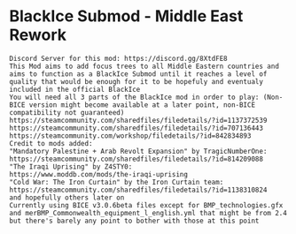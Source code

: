# BlackIce Submod - Middle East Rework
	Discord Server for this mod: https://discord.gg/8XtdFE8
	This Mod aims to add focus trees to all Middle Eastern countries and aims to function as a BlackIce Submod until it reaches a level of quality that would be enough for it to be hopefuly and eventualy included in the official BlackIce
	You will need all 3 parts of the BlackIce mod in order to play: (Non-BICE version might become available at a later point, non-BICE compatibility not guaranteed)
	https://steamcommunity.com/sharedfiles/filedetails/?id=1137372539
	https://steamcommunity.com/sharedfiles/filedetails/?id=707136443
	https://steamcommunity.com/workshop/filedetails/?id=842834893
	Credit to mods added:
	"Mandatory Palestine + Arab Revolt Expansion" by TragicNumberOne:
	https://steamcommunity.com/sharedfiles/filedetails/?id=814209088
	"The Iraqi Uprising" by Z4STY0:
	https://www.moddb.com/mods/the-iraqi-uprising
	"Cold War: The Iron Curtain" by the Iron Curtain team:
	https://steamcommunity.com/sharedfiles/filedetails/?id=1138310824
	and hopefully others later on
	Currently using BICE v3.0.6beta files except for BMP_technologies.gfx and merBMP_Commonwealth_equipment_l_english.yml that might be from 2.4 but there's barely any point to bother with those at this point
